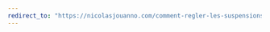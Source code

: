 ```yaml
---
redirect_to: "https://nicolasjouanno.com/comment-regler-les-suspensions-la-fourche-et-amortisseur-pour-vtt.html"
---
```


